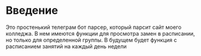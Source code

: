 # Введение
Это простенький телеграм бот парсер, который парсит сайт моего колледжа. В нем имеются функции для просмотра замен в расписании, но только для определенной группы. В будущем будет функция с расписанием занятий на каждый день недели

